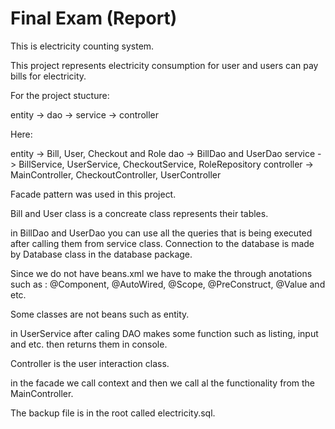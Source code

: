 # Final Exam (Report)
 
This is electricity counting system.

This project represents electricity consumption for user and users can pay bills for electricity.


For the project stucture:

entity -> dao -> service -> controller

Here:

entity -> Bill, User, Checkout and Role 
dao -> BillDao and UserDao 
service -> BillService, UserService, CheckoutService, RoleRepository
controller -> MainController, CheckoutController, UserController

Facade pattern was used in this project.


Bill and User class is a concreate class represents their tables.

in BillDao and UserDao you can use all the queries that is being executed after calling them from service class. 
Connection to the database is made by Database class in the database package.

Since we do not have beans.xml we have to make the through anotations such as : @Component, @AutoWired, @Scope, @PreConstruct, @Value and etc.

Some classes are not beans such as entity.

in UserService after caling DAO makes some function such as listing, input and etc. then returns them in console. 

Controller is the user interaction class.


in the facade we call context and then we call al the functionality from the MainController.



The backup file is in the root called electricity.sql. 
